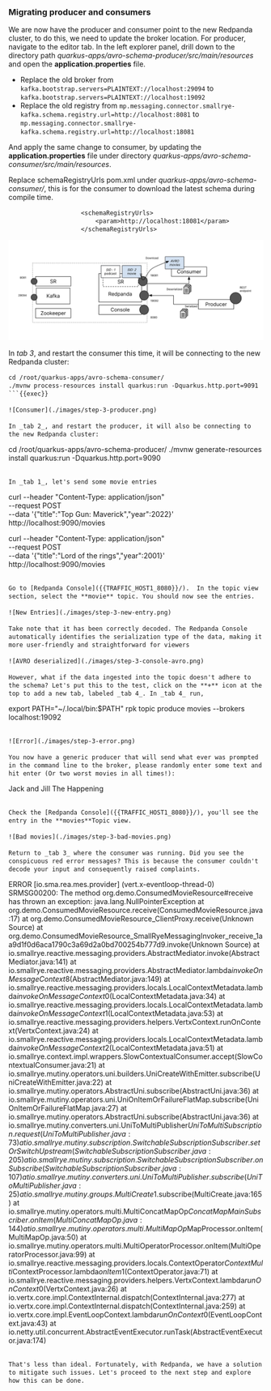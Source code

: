 
### Migrating producer and consumers

We are now have the producer and consumer point to the new Redpanda cluster, to do this, we need to update the broker location.  For producer, navigate to the editor tab. In the left explorer panel, drill down to the directory path _quarkus-apps/avro-schema-producer/src/main/resources_ and open the **application.properties** file. 

- Replace the old broker from `kafka.bootstrap.servers=PLAINTEXT://localhost:29094` to `kafka.bootstrap.servers=PLAINTEXT://localhost:19092`
- Replace the old registry from `mp.messaging.connector.smallrye-kafka.schema.registry.url=http://localhost:8081` to `mp.messaging.connector.smallrye-kafka.schema.registry.url=http://localhost:18081`

And apply the same change to consumer, by updating the **application.properties** file under directory _quarkus-apps/avro-schema-consumer/src/main/resources_.

Replace schemaRegistryUrls pom.xml under _quarkus-apps/avro-schema-consumer/_, this is for the consumer to download the latest schema during compile time. 
```
                    <schemaRegistryUrls>
                        <param>http://localhost:18081</param>
                    </schemaRegistryUrls>
```
![Consumer](./images/step-3-consumer.png)

In _tab 3_, and restart the consumer this time, it will be connecting to the new Redpanda cluster:
```
cd /root/quarkus-apps/avro-schema-consumer/
./mvnw process-resources install quarkus:run -Dquarkus.http.port=9091
```{{exec}}

![Consumer](./images/step-3-producer.png)

In _tab 2_, and restart the producer, it will also be connecting to the new Redpanda cluster:
```
cd /root/quarkus-apps/avro-schema-producer/
./mvnw generate-resources install quarkus:run -Dquarkus.http.port=9090
```{{exec}}

In _tab 1_, let's send some movie entries
```
curl --header "Content-Type: application/json" \
  --request POST \
  --data '{"title":"Top Gun: Maverick","year":2022}' \
  http://localhost:9090/movies

curl --header "Content-Type: application/json" \
  --request POST \
  --data '{"title":"Lord of the rings","year":2001}' \
  http://localhost:9090/movies
```

Go to [Redpanda Console]({{TRAFFIC_HOST1_8080}}/).  In the topic view section, select the **movie** topic. You should now see the entries. 

![New Entries](./images/step-3-new-entry.png)

Take note that it has been correctly decoded. The Redpanda Console automatically identifies the serialization type of the data, making it more user-friendly and straightforward for viewers

![AVRO deserialized](./images/step-3-console-avro.png)

However, what if the data ingested into the topic doesn't adhere to the schema? Let's put this to the test, click on the **+** icon at the top to add a new tab, labeled _tab 4_. In _tab 4_ run, 
```
export PATH="~/.local/bin:$PATH"
rpk topic produce movies --brokers localhost:19092 
```

![Error](./images/step-3-error.png)

You now have a generic producer that will send what ever was prompted in the command line to the broker, please randomly enter some text and hit enter (Or two worst movies in all times!):

```
Jack and Jill
The Happening
```{{exec}}

Check the [Redpanda Console]({{TRAFFIC_HOST1_8080}}/), you'll see the entry in the **movies**Topic view.

![Bad movies](./images/step-3-bad-movies.png)

Return to _tab 3_ where the consumer was running. Did you see the conspicuous red error messages? This is because the consumer couldn't decode your input and consequently raised complaints.

```
ERROR [io.sma.rea.mes.provider] (vert.x-eventloop-thread-0) SRMSG00200: The method org.demo.ConsumedMovieResource#receive has thrown an exception: java.lang.NullPointerException
        at org.demo.ConsumedMovieResource.receive(ConsumedMovieResource.java:17)
        at org.demo.ConsumedMovieResource_ClientProxy.receive(Unknown Source)
        at org.demo.ConsumedMovieResource_SmallRyeMessagingInvoker_receive_1aa9d1f0d6aca1790c3a69d2a0bd700254b777d9.invoke(Unknown Source)
        at io.smallrye.reactive.messaging.providers.AbstractMediator.invoke(AbstractMediator.java:141)
        at io.smallrye.reactive.messaging.providers.AbstractMediator.lambda$invokeOnMessageContext$8(AbstractMediator.java:149)
        at io.smallrye.reactive.messaging.providers.locals.LocalContextMetadata.lambda$invokeOnMessageContext$0(LocalContextMetadata.java:34)
        at io.smallrye.reactive.messaging.providers.locals.LocalContextMetadata.lambda$invokeOnMessageContext$1(LocalContextMetadata.java:53)
        at io.smallrye.reactive.messaging.providers.helpers.VertxContext.runOnContext(VertxContext.java:24)
        at io.smallrye.reactive.messaging.providers.locals.LocalContextMetadata.lambda$invokeOnMessageContext$2(LocalContextMetadata.java:51)
        at io.smallrye.context.impl.wrappers.SlowContextualConsumer.accept(SlowContextualConsumer.java:21)
        at io.smallrye.mutiny.operators.uni.builders.UniCreateWithEmitter.subscribe(UniCreateWithEmitter.java:22)
        at io.smallrye.mutiny.operators.AbstractUni.subscribe(AbstractUni.java:36)
        at io.smallrye.mutiny.operators.uni.UniOnItemOrFailureFlatMap.subscribe(UniOnItemOrFailureFlatMap.java:27)
        at io.smallrye.mutiny.operators.AbstractUni.subscribe(AbstractUni.java:36)
        at io.smallrye.mutiny.converters.uni.UniToMultiPublisher$UniToMultiSubscription.request(UniToMultiPublisher.java:73)
        at io.smallrye.mutiny.subscription.SwitchableSubscriptionSubscriber.setOrSwitchUpstream(SwitchableSubscriptionSubscriber.java:205)
        at io.smallrye.mutiny.subscription.SwitchableSubscriptionSubscriber.onSubscribe(SwitchableSubscriptionSubscriber.java:107)
        at io.smallrye.mutiny.converters.uni.UniToMultiPublisher.subscribe(UniToMultiPublisher.java:25)
        at io.smallrye.mutiny.groups.MultiCreate$1.subscribe(MultiCreate.java:165)
        at io.smallrye.mutiny.operators.multi.MultiConcatMapOp$ConcatMapMainSubscriber.onItem(MultiConcatMapOp.java:144)
        at io.smallrye.mutiny.operators.multi.MultiMapOp$MapProcessor.onItem(MultiMapOp.java:50)
        at io.smallrye.mutiny.operators.multi.MultiOperatorProcessor.onItem(MultiOperatorProcessor.java:99)
        at io.smallrye.reactive.messaging.providers.locals.ContextOperator$ContextMulti$ContextProcessor.lambda$onItem$1(ContextOperator.java:71)
        at io.smallrye.reactive.messaging.providers.helpers.VertxContext.lambda$runOnContext$0(VertxContext.java:26)
        at io.vertx.core.impl.ContextInternal.dispatch(ContextInternal.java:277)
        at io.vertx.core.impl.ContextInternal.dispatch(ContextInternal.java:259)
        at io.vertx.core.impl.EventLoopContext.lambda$runOnContext$0(EventLoopContext.java:43)
        at io.netty.util.concurrent.AbstractEventExecutor.runTask(AbstractEventExecutor.java:174)
```

That's less than ideal. Fortunately, with Redpanda, we have a solution to mitigate such issues. Let's proceed to the next step and explore how this can be done.
